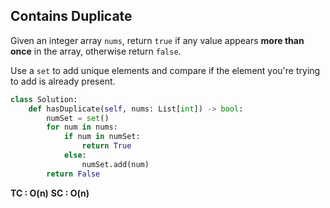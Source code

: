 ## Contains Duplicate

Given an integer array `nums`, return `true` if any value appears **more than once** in the array, otherwise return `false`.

Use a `set` to add unique elements and compare if the element you're trying to add is already present.

```python
class Solution:
    def hasDuplicate(self, nums: List[int]) -> bool:
        numSet = set()
        for num in nums:
            if num in numSet:
                return True
            else:
                numSet.add(num)
        return False
```

**TC : O(n)**
**SC : O(n)**
